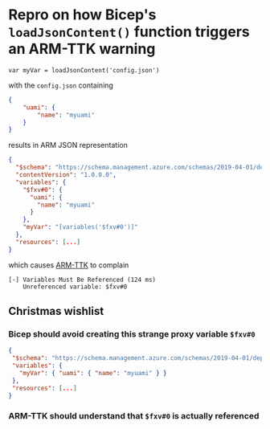 # Repro on how Bicep's `loadJsonContent()` function triggers an ARM-TTK warning

```bicep
var myVar = loadJsonContent('config.json')
```

with the `config.json` containing

```json
{
	"uami": {
		"name": "myuami"
	} 
}
```

results in ARM JSON representation

```json
{
  "$schema": "https://schema.management.azure.com/schemas/2019-04-01/deploymentTemplate.json#",
  "contentVersion": "1.0.0.0",
  "variables": {
    "$fxv#0": {
      "uami": {
        "name": "myuami"
      }
    },
    "myVar": "[variables('$fxv#0')]"
  },
  "resources": [...]
}
```

which causes [ARM-TTK](https://github.com/Azure/arm-ttk) to complain

```text
[-] Variables Must Be Referenced (124 ms)
    Unreferenced variable: $fxv#0
```

## Christmas wishlist

### Bicep should avoid creating this strange proxy variable `$fxv#0`

 ```json
{
  "$schema": "https://schema.management.azure.com/schemas/2019-04-01/deploymentTemplate.json#", "contentVersion": "1.0.0.0",
  "variables": {
    "myVar": { "uami": { "name": "myuami" } }
  },
  "resources": [...]
}
```

### ARM-TTK should understand that `$fxv#0` is actually referenced 
